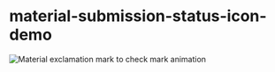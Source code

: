 # material-submission-status-icon-demo

![Material exclamation mark to check mark animation](http://i.imgur.com/zVkc5lg.gif)
